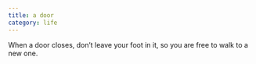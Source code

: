 ```yaml
---
title: a door
category: life
---
```



When a door closes,
don’t leave your foot in it,
so you are free to walk
to a new one.
